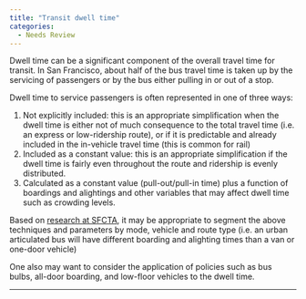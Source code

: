 ```yaml
---
title: "Transit dwell time"
categories:
  - Needs Review
---
```


Dwell time can be a significant component of the overall travel time for transit. In San Francisco, about half of the bus travel time is taken up by the servicing of passengers or by the bus either pulling in or out of a stop.

Dwell time to service passengers is often represented in one of three ways:

1.  Not explicitly included: this is an appropriate simplification when the dwell time is either not of much consequence to the total travel time (i.e. an express or low-ridership route), or if it is predictable and already included in the in-vehicle travel time (this is common for rail)
2.  Included as a constant value: this is an appropriate simplification if the dwell time is fairly even throughout the route and ridership is evenly distributed.
3.  Calculated as a constant value (pull-out/pull-in time) plus a function of boardings and alightings and other variables that may affect dwell time such as crowding levels.

Based on [research at SFCTA](SFCTA_Paper_incorporating_crowding), it may be appropriate to segment the above techniques and parameters by mode, vehicle and route type (i.e. an urban articulated bus will have different boarding and alighting times than a van or one-door vehicle)

One also may want to consider the application of policies such as bus bulbs, all-door boarding, and low-floor vehicles to the dwell time.

------------------------------------------------------------------------

